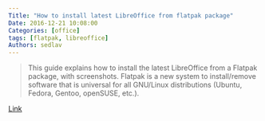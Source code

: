 ```yaml
---
Title: "How to install latest LibreOffice from flatpak package"
Date: 2016-12-21 10:08:00
Categories: [office]
tags: [flatpak, libreoffice]
Authors: sedlav
---
```


> This guide explains how to install the latest LibreOffice from a Flatpak package, with screenshots. Flatpak is a new system to install/remove software that is universal for all GNU/Linux distributions (Ubuntu, Fedora, Gentoo, openSUSE, etc.).

[Link](http://www.ubuntubuzz.com/2016/12/how-to-install-libreoffice-from-flatpak-package.html)
